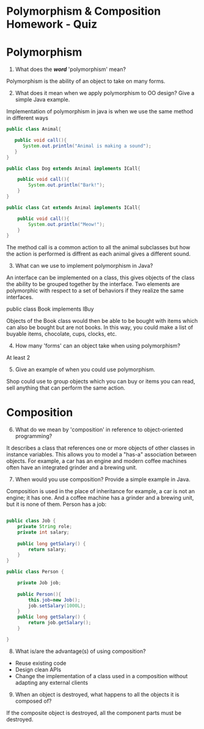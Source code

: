 # Polymorphism & Composition Homework - Quiz

# Polymorphism

1. What does the ___word___ 'polymorphism' mean?

Polymorphism is the ability of an object to take on many forms.

2. What does it mean when we apply polymorphism to OO design? Give a simple Java example.

Implementation of polymorphism in java is when we use the same method in different ways 

```java
public class Animal{

   public void call(){
      System.out.println("Animal is making a sound");   
   }
}

public class Dog extends Animal implements ICall{

    public void call(){
        System.out.println("Bark!");
    }
}

public class Cat extends Animal implements ICall{

    public void call(){
        System.out.println("Meow!");
    }
}
```

The method call is a common action to all the animal subclasses but how the action is performed is diffrent as each animal gives a different sound.

3. What can we use to implement polymorphism in Java?

An interface can be implemented on a class, this gives objects of the class the ability to be grouped together by the interface. Two elements are polymorphic with respect to a set of behaviors if they realize the same interfaces.

public class Book implements IBuy

Objects of the Book class would then be able to be bought with items which can also be bought but are not books. In this way, you could make a list of buyable items, chocolate, cups, clocks, etc.


4. How many 'forms' can an object take when using polymorphism? 

At least 2

5. Give an example of when you could use polymorphism.

Shop could use to group objects which you can buy or items you can read, sell anything that can perform the same action.




# Composition

6. What do we mean by 'composition' in reference to object-oriented programming?

It describes a class that references one or more objects of other classes in instance variables. This allows you to model a "has-a" association between objects. For example, a car has an engine and modern coffee machines often have an integrated grinder and a brewing unit.

7. When would you use composition? Provide a simple example in Java.

Composition is used in the place of inheritance for example, a car is not an engine; it has one. And a coffee machine has a grinder and a brewing unit, but it is none of them.
Person has a job:

```java

public class Job {
    private String role;
    private int salary;
    
    public long getSalary() {
        return salary;
    } 
}

public class Person {

    private Job job;
   
    public Person(){
        this.job=new Job();
        job.setSalary(1000L);
    }
    public long getSalary() {
        return job.getSalary();
    }

}

```

8. What is/are the advantage(s) of using composition?

* Reuse existing code
* Design clean APIs
* Change the implementation of a class used in a composition without adapting any external clients

9. When an object is destroyed, what happens to all the objects it is composed of?

If the composite object is destroyed, all the component parts must be destroyed.
